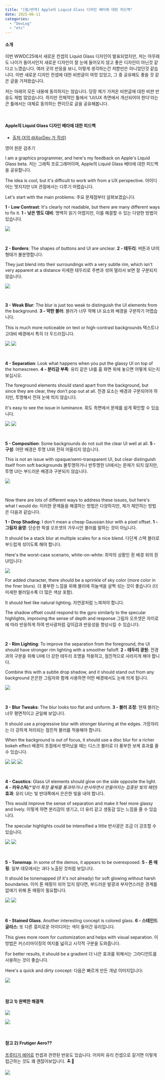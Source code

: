 ```yaml
---
title: "[펌/번역] Apple의 Liquid Glass 디자인 베타에 대한 피드백"
date: 2025-06-11
categories: 
  - "DevLog"
  - "etc"
---
```


#### **소개**

이번 WWDC25에서 새로운 컨셉의 Liquid Glass 디자인이 발표되었지만, 저는 아무래도 나이가 들어서인지 새로운 디자인이 잘 눈에 들어오지 않고 좋은 디자인이 아닌것 같다고 느꼈습니다. 여러 곳의 반응을 보니, 이렇게 생각하는건 저뿐만은 아니었던것 같습니다. 이번 새로운 디자인 컨셉에 대한 비판글이 여럿 있었고, 그 중 공유해도 좋을 것 같은 글을 가져왔습니다.

저는 아래의 모든 내용에 동의하지는 않습니다. 당장 제가 가져온 비판글에 대한 비판 반응도 제법 많았습니다. 하지만 전체적인 틀에서 'UI/UX 측면에서 개선되어야 한다'라는 큰 틀에서는 대체로 동의하는 편이므로 글을 공유해봅니다.

 

#### **Apple의 Liquid Glass 디자인 베타에 대한 피드백**

- [출처 (X의 @XorDev 가 작성)](https://x.com/xordev/status/1932429551256101328?s=46)

영어 원문 감추기 

<script>document.querySelector("#btn-english-text").addEventListener("click", function (e) { const englishText = document.querySelectorAll(".english-text"); const button = document.getElementById("btn-english-text"); englishText.forEach(span => { span.style.display = span.style.display === "none" ? "inline" : "none"; }); button.textContent = button.textContent === "영어 원문 감추기" ? "영어 원문 보기" : "영어 원문 감추기"; })</script>

I am a graphics programmer, and here's my feedback on Apple's Liquid Glass beta. 저는 그래픽 프로그래머이며, Apple의 Liquid Glass 베타에 대한 피드백을 공유합니다.

The idea is cool, but it's difficult to work with from a UX perspective. 아이디어는 멋지지만 UX 관점에서는 다루기 어렵습니다.

Let's start with the main problems: 주요 문제점부터 살펴보겠습니다.

**1 - Low Contrast**: It's clearly not readable, but there are many different ways to fix it. **1 - 낮은 명도 대비**: 명백히 읽기 어렵지만, 이를 해결할 수 있는 다양한 방법이 있습니다.

![](https://pbs.twimg.com/media/GtFP5xGXAAAyBde?format=jpg&name=large)

 

**2 - Borders**: The shapes of buttons and UI are unclear. **2 - 테두리**: 버튼과 UI의 형태가 불분명합니다.

They just blend into their surroundings with a very subtle rim, which isn't very apparent at a distance 미세한 테두리로 주변과 섞여 멀리서 보면 잘 구분되지 않습니다.

![](https://pbs.twimg.com/media/GtFelQkXAAAydWf?format=jpg&name=large)

 

**3 - Weak Blur**: The blur is just too weak to distinguish the UI elements from the background. **3 - 약한 블러**: 블러가 너무 약해 UI 요소와 배경을 구분하기 어렵습니다.

This is much more noticeable on text or high-contrast backgrounds 텍스트나 고대비 배경에서 특히 더 두드러집니다.

![](https://pbs.twimg.com/media/GtFfbuAXYAAzc7r?format=jpg&name=large) ![](https://pbs.twimg.com/media/GtFfh7DWAAAVfYg?format=jpg&name=large)

 

**4 - Separation**: Look what happens when you put the glassy UI on top of the homescreen. **4 - 분리감 부족**: 유리 같은 UI를 홈 화면 위에 놓으면 어떻게 되는지 보십시오.

The foreground elements should stand apart from the background, but since they are clear, they don't pop out at all. 전경 요소는 배경과 구분되어야 하지만, 투명해서 전혀 눈에 띄지 않습니다.

It's easy to see the issue in luminance. 휘도 측면에서 문제를 쉽게 확인할 수 있습니다.

![](https://pbs.twimg.com/media/GtFf_VOXMAAeW92?format=jpg&name=medium) ![](https://pbs.twimg.com/media/GtFgZetW0AANmn2?format=png&name=medium)

 

**5 - Composition**: Some backgrounds do not suit the clear UI well at all. **5 - 구성**: 어떤 배경은 투명 UI와 전혀 어울리지 않습니다.

This is not an issue with opaque/semi-transparent UI, but clear distinguish itself from soft backgrounds 불투명하거나 반투명한 UI에서는 문제가 되지 않지만, 투명 UI는 부드러운 배경과 구분되지 않습니다.

![](https://pbs.twimg.com/media/GtFhm22XUAEp8VK.jpg)

 

Now there are lots of different ways to address these issues, but here's what I would do: 이러한 문제들을 해결하는 방법은 다양하지만, 제가 제안하는 방법은 다음과 같습니다.

**1 - Drop Shading**: I don't mean a cheap Gaussian blur with a pixel offset. **1 - 그림자 음영**: 단순한 픽셀 오프셋의 가우시안 블러를 말하는 것이 아닙니다.

It should be a stack blur at multiple scales for a nice blend. 다단계 스택 블러로 부드럽게 섞이도록 해야 합니다.

Here's the worst-case scenario, white-on-white: 최악의 상황인 흰 배경 위의 흰 UI입니다:

![](https://pbs.twimg.com/media/GtFk2zJWIAAXJVB.jpg)

For added character, there should be a sprinkle of sky color (more color in the finer blurs). 더 풍부한 느낌을 위해 블러에 하늘색을 살짝 섞는 것이 좋습니다 (더 미세한 블러일수록 더 많은 색상 포함).

It should feel like natural lighting. 자연광처럼 느껴져야 합니다.

The shadow offset could respond to the gyro similarly to the specular highlights, improving the sense of depth and response 그림자 오프셋은 자이로에 따라 반응하게 하여 반사광처럼 깊이감과 반응성을 향상시킬 수 있습니다.

 

**2 - Rim Lighting**: To improve the separation from the foreground, the UI should have stronger rim lighting with a smoother falloff. **2 - 테두리 광원**: 전경과의 구분을 위해 UI에 더 강한 테두리 조명을 적용하고, 점진적으로 사라지게 해야 합니다.

Combine this with a subtle drop shadow, and it should stand out from any background 은은한 그림자와 함께 사용하면 어떤 배경에서도 눈에 띄게 됩니다.

![](https://pbs.twimg.com/media/GtFmmq-XMAAeUiV?format=jpg&name=small)

 

**3 - Blur Tweaks**: The blur looks too flat and uniform. **3 - 블러 조정**: 현재 블러는 너무 평면적이고 균일해 보입니다.

It should use a progressive blur with stronger blurring at the edges. 가장자리는 더 강하게 처리되는 점진적 블러를 적용해야 합니다.

When the background is out of focus, it should use a disc blur for a richer bokeh effect 배경이 초점에서 벗어났을 때는 디스크 블러로 더 풍부한 보케 효과를 줄 수 있습니다.

![](https://pbs.twimg.com/media/GtFn0T3XUAAzFW7?format=jpg&name=small) ![](https://pbs.twimg.com/media/GtFn7jRXMAAMwT1?format=jpg&name=small) ![](https://pbs.twimg.com/media/GtFoHj7XkAAvX_Y?format=jpg&name=small)

 

**4 - Caustics**: Glass UI elements should glow on the side opposite the light. **4 - 카우스틱**_(\*빛이 특정 물체를 통과하거나 반사하면서 만들어지는 집중된 빛의 패턴)_ **효과**: 유리 UI는 빛 반대쪽에서 은은한 빛을 내야 합니다.

This would improve the sense of separation and make it feel more glassy and lively. 이렇게 하면 분리감이 생기고, 더 유리 같고 생동감 있는 느낌을 줄 수 있습니다.

The specular highlights could be intensified a little 반사광은 조금 더 강조할 수 있습니다.

![](https://pbs.twimg.com/media/GtFop4kXYAA5uq7?format=jpg&name=900x900) ![](https://pbs.twimg.com/media/GtFpFouWEAAlc3p?format=jpg&name=small)

 

**5 - Tonemap**. In some of the demos, it appears to be overexposed. **5 - 톤 매핑**: 일부 데모에서는 과다 노출된 것처럼 보입니다.

It should be tonemapped (if it's not already) for soft glowing without harsh boundaries. 이미 톤 매핑이 되어 있지 않다면, 부드러운 발광과 부자연스러운 경계를 없애기 위해 톤 매핑이 필요합니다.

![](https://pbs.twimg.com/media/GtFql3QX0AAl24v?format=jpg&name=small) ![](https://pbs.twimg.com/media/GtFq006X0AAXDzC?format=jpg&name=small)

 

**6 - Stained Glass**. Another interesting concept is colored glass. **6 - 스테인드 글라스**: 또 다른 흥미로운 아이디어는 색이 들어간 유리입니다.

This gives more room for customization and helps with visual separation. 이 방법은 커스터마이징의 여지를 넓히고 시각적 구분을 도와줍니다.

For better results, it should be a gradient 더 나은 효과를 위해서는 그라디언트를 사용하는 것이 좋습니다.

Here's a quick and dirty concept: 다음은 빠르게 만든 개념 이미지입니다:

![](https://pbs.twimg.com/media/GtFs638XAAA41V8?format=jpg&name=medium)

 

#### **참고 1) 완벽한 해결책**

![](./assets/img/wp-content/uploads/2025/06/스크린샷-2025-06-11-오후-10.43.40.jpeg)

![](./assets/img/wp-content/uploads/2025/06/스크린샷-2025-06-11-오후-10.46.21.jpeg)

 

#### **참고 2) Frutiger Aero??**

[프루티거 에어로](https://ko.wikipedia.org/wiki/%ED%94%84%EB%A3%A8%ED%8B%B0%EA%B1%B0_%EC%97%90%EC%96%B4%EB%A1%9C) 컨셉과 관련된 반응도 있습니다. 어차피 유리 컨셉으로 갈거면 이렇게 접근하는 것도 꽤 괜찮아보입니다. 🏝️🌴

![](./assets/img/wp-content/uploads/2025/06/스크린샷-2025-06-11-오후-10.52.41.jpeg)
